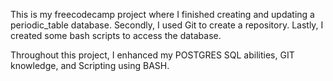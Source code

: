 This is my freecodecamp project where I finished creating and updating a periodic_table database.
Secondly, I used Git to create a repository.
Lastly, I created some bash scripts to access the database.

Throughout this project, I enhanced my POSTGRES SQL abilities, GIT knowledge, and Scripting using BASH.
